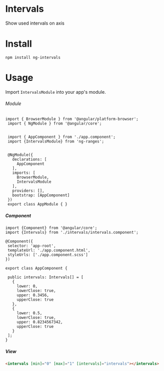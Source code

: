 # Intervals
Show used intervals on axis

# Install
`npm install ng-intervals`

# Usage

Import `IntervalsModule` into your app's module.

###### Module
```
import { BrowserModule } from '@angular/platform-browser';
 import { NgModule } from '@angular/core';
 
 
 import { AppComponent } from './app.component';
 import {IntervalsModule} from 'ng-ranges';
 
 
 @NgModule({
   declarations: [
     AppComponent
   ],
   imports: [
     BrowserModule,
     IntervalsModule
   ],
   providers: [],
   bootstrap: [AppComponent]
 })
 export class AppModule { }
 ```
 ##### Component
 ```
import {Component} from '@angular/core';
import {Intervals} from './intervals/intervals.component';

@Component({
  selector: 'app-root',
  templateUrl: './app.component.html',
  styleUrls: ['./app.component.scss']
})

export class AppComponent {
  
  public intervals: Intervals[] = [
    {
      lower: 0,
      lowerClose: true,
      upper: 0.3456,
      upperClose: true
    },
    {
      lower: 0.5,
      lowerClose: true,
      upper: 0.8234567342,
      upperClose: true
    }
  ];
}
```

##### View
```html
<intervals [min]="0" [max]="1" [intervals]="intervals"></intervals>
```
 


